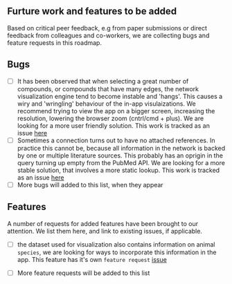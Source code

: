 ## Furture work and features to be added
Based on critical peer feedback, e.g from paper submissions or direct feedback from colleagues and co-workers, we are collecting bugs and feature requests in this roadmap.

## Bugs

 - [ ] It has been observed that when selecting a great number of compounds, or compounds that have many edges, the network visualization engine tend to become instable and 'hangs'. This causes a wiry and 'wringling' behaviour of the in-app visulaizations. We recommend trying to view the app on a bigger screen, increasing the resolution, lowering the browser zoom (cntrl/cmd + plus). We are looking for a more user friendly solution. This work is tracked as an issue
[here](https://github.com/ontox-project/xploreaop/issues/3) 
- [ ] Sometimes a connection turns out to have no attached references. In practice this cannot be, because all information in the network is backed by one or multiple literature sources. This probably has an oprigin in the query turning up empty from the PubMed API. We are looking for a more stable solution, that involves a more static lookup. This work is tracked as an issue [here](https://github.com/ontox-project/xploreaop/issues/4)
 - [ ] More bugs will added to this list, when they appear

## Features
A number of requests for added features have been brought to our attention. We list them here, and link to existing issues, if applicable.

 - [ ] the dataset used for visualization also contains information on animal `species`, we are looking for ways to incorporate this information in the app. This feature has it's own `feature request` [issue](https://github.com/ontox-project/xploreaop/issues/5)
 - [ ] More feature requests will be added to this list


